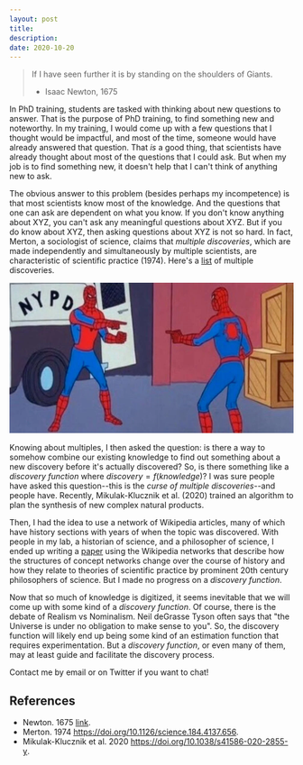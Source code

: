 ```yaml
---
layout: post
title:
description:
date: 2020-10-20
---
```


> If I have seen further it is by standing on the shoulders of Giants.
> - Isaac Newton, 1675

In PhD training, students are tasked with thinking about new questions to answer. That is the purpose of PhD training, to find something new and noteworthy. In my training, I would come up with a few questions that I thought would be impactful, and most of the time, someone would have already answered that question. That *is* a good thing, that scientists have already thought about most of the questions that I could ask. But when my job is to find something new, it doesn't help that I can't think of anything new to ask.

The obvious answer to this problem (besides perhaps my incompetence) is that most scientists know most of the knowledge. And the questions that one can ask are dependent on what you know. If you don't know anything about XYZ, you can't ask any meaningful questions about XYZ. But if you do know about XYZ, then asking questions about XYZ is not so hard. In fact, Merton, a sociologist of science, claims that *multiple discoveries*, which are made independently and simultaneously by multiple scientists, are characteristic of scientific practice (1974). Here's a [list](https://en.wikipedia.org/wiki/List_of_multiple_discoveries) of multiple discoveries.

![spiderman](assets/img/spiderman-pointing.jpg)

Knowing about multiples, I then asked the question: is there a way to somehow combine our existing knowledge to find out something about a new discovery before it's actually discovered? So, is there something like a *discovery function* where $discovery = f(knowledge)$? I was sure people have asked this question--this is the *curse of multiple discoveries*--and people have. Recently, Mikulak-Klucznik et al. (2020) trained an algorithm to plan the synthesis of new complex natural products.

Then, I had the idea to use a network of Wikipedia articles, many of which have history sections with years of when the topic was discovered. With people in my lab, a historian of science, and a philosopher of science, I ended up writing a [paper](http://arxiv.org/abs/2010.08381) using the Wikipedia networks that describe how the structures of concept networks change over the course of history and how they relate to theories of scientific practice by prominent 20th century philosophers of science. But I made no progress on a *discovery function*.

Now that so much of knowledge is digitized, it seems inevitable that we will come up with some kind of a *discovery function*. Of course, there is the debate of Realism vs Nominalism. Neil deGrasse Tyson often says that "the Universe is under no obligation to make sense to you". So, the discovery function will likely end up being some kind of an estimation function that requires experimentation. But a *discovery function*, or even many of them, may at least guide and facilitate the discovery process.

Contact me by email or on Twitter if you want to chat!

## References
* Newton. 1675 [link](https://discover.hsp.org/Record/dc-9792).
* Merton. 1974 https://doi.org/10.1126/science.184.4137.656.
* Mikulak-Klucznik et al. 2020 https://doi.org/10.1038/s41586-020-2855-y.
